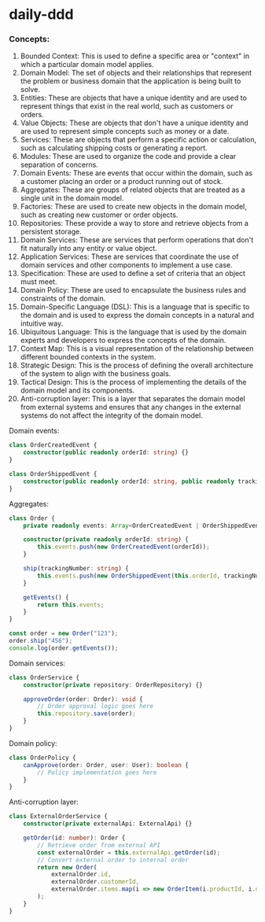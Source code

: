 # daily-ddd

### Concepts:
1. Bounded Context: This is used to define a specific area or "context" in which a particular domain model applies.
2. Domain Model: The set of objects and their relationships that represent the problem or business domain that the application is being built to solve.
3. Entities: These are objects that have a unique identity and are used to represent things that exist in the real world, such as customers or orders.
4. Value Objects: These are objects that don't have a unique identity and are used to represent simple concepts such as money or a date.
5. Services: These are objects that perform a specific action or calculation, such as calculating shipping costs or generating a report.
6. Modules: These are used to organize the code and provide a clear separation of concerns.
7. Domain Events: These are events that occur within the domain, such as a customer placing an order or a product running out of stock.
8. Aggregates: These are groups of related objects that are treated as a single unit in the domain model.
9. Factories: These are used to create new objects in the domain model, such as creating new customer or order objects.
10. Repositories: These provide a way to store and retrieve objects from a persistent storage.
11. Domain Services: These are services that perform operations that don't fit naturally into any entity or value object.
12. Application Services: These are services that coordinate the use of domain services and other components to implement a use case.
13. Specification: These are used to define a set of criteria that an object must meet.
14. Domain Policy: These are used to encapsulate the business rules and constraints of the domain.
15. Domain-Specific Language (DSL): This is a language that is specific to the domain and is used to express the domain concepts in a natural and intuitive way.
16. Ubiquitous Language: This is the language that is used by the domain experts and developers to express the concepts of the domain.
17. Context Map: This is a visual representation of the relationship between different bounded contexts in the system.
18. Strategic Design: This is the process of defining the overall architecture of the system to align with the business goals.
19. Tactical Design: This is the process of implementing the details of the domain model and its components.
20. Anti-corruption layer: This is a layer that separates the domain model from external systems and ensures that any changes in the external systems do not affect the integrity of the domain model.

Domain events:
```typescript
class OrderCreatedEvent {
    constructor(public readonly orderId: string) {}
}

class OrderShippedEvent {
    constructor(public readonly orderId: string, public readonly trackingNumber: string) {}
}
```

Aggregates:
```typescript
class Order {
    private readonly events: Array<OrderCreatedEvent | OrderShippedEvent> = [];

    constructor(private readonly orderId: string) {
        this.events.push(new OrderCreatedEvent(orderId));
    }

    ship(trackingNumber: string) {
        this.events.push(new OrderShippedEvent(this.orderId, trackingNumber));
    }

    getEvents() {
        return this.events;
    }
}

const order = new Order("123");
order.ship("456");
console.log(order.getEvents());
```

Domain services:
```typescript
class OrderService {
    constructor(private repository: OrderRepository) {}

    approveOrder(order: Order): void {
        // Order approval logic goes here
        this.repository.save(order);
    }
}
```

Domain policy:
```typescript
class OrderPolicy {
    canApprove(order: Order, user: User): boolean {
        // Policy implementation goes here
    }
}
```

Anti-corruption layer:
```typescript
class ExternalOrderService {
    constructor(private externalApi: ExternalApi) {}

    getOrder(id: number): Order {
        // Retrieve order from external API
        const externalOrder = this.externalApi.getOrder(id);
        // Convert external order to internal order
        return new Order(
            externalOrder.id,
            externalOrder.customerId,
            externalOrder.items.map(i => new OrderItem(i.productId, i.quantity))
        );
    }
}
```
